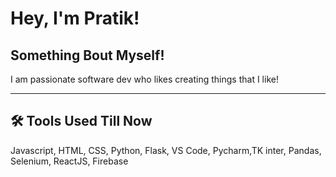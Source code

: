 

# Hey, I'm Pratik!



## Something Bout Myself!
I am passionate software dev who likes creating things that I like!

---
## 🛠 Tools Used Till Now
Javascript, HTML, CSS, Python, Flask, VS Code, Pycharm,TK inter, Pandas, Selenium, ReactJS, Firebase

